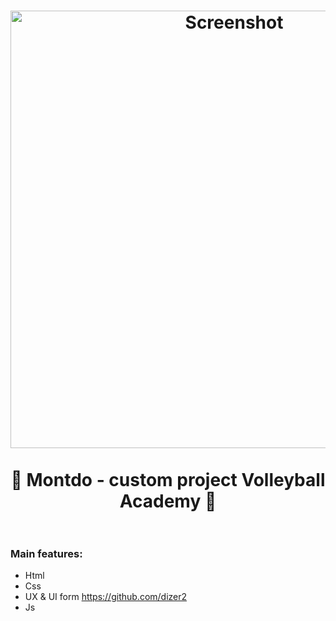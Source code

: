 <h1 align = "center">
    <a href="https://chrsitmas-tree-client-p1mr.vercel.app/"><img width="700" alt="Screenshot" src="https://lh3.googleusercontent.com/dEd0RTBVpUSYy0VbG7tt_CdGSv_qO0AgUOSISa-b2EdjJ74zOkkzd1WoQd4mbVkgPJlB3ioBVb9c_yq8Np-F6GBwHQwunNW0F76OTMY"></a>
    <br>
    <br>
    🏐 Montdo - custom project Volleyball Academy 🏐
    <br>
    <br>
</h1>

<h3>Main features:</h3>

 - Html
 - Css
 - UX & UI form https://github.com/dizer2
 - Js

